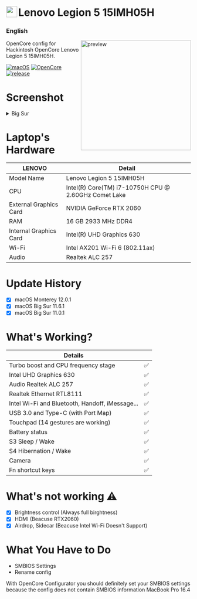 <!-- omit in toc -->
# <img align="left" src="https://github.com/yusfklncc/HP-EliteBook-840-G5-Hackintosh/blob/main/Apple.png" width="30px" alt="preview">Lenovo Legion 5 15IMH05H

<h3> 
    English
</h3>

<img align="right" src="https://github.com/yusfklncc/Lenovo-Legion-5-Hackintosh/blob/main/Legion5.png?raw=true" width="300px" alt="preview">

OpenCore config for Hackintosh OpenCore Lenovo Legion 5 15IMH05H.

[![macOS](https://img.shields.io/badge/macOS-12.0.1-orange)](https://www.apple.com/tr/macos/big-sur/)
[![OpenCore](https://img.shields.io/badge/OpenCore-0.7.4-9cf)](https://github.com/acidanthera/OpenCorePkg)
[![release](https://img.shields.io/badge/download-lastest%20version-blue.svg)](https://github.com/relaxewdy/Lenovo-Legion-5-Hackintosh/releases)

# Screenshot
<details>
<summary>Big Sur</summary>

![](https://github.com/yusfklncc/Lenovo-Legion-5-Hackintosh/blob/main/Big%20Sur.png)

</details>

<!-- omit in toc -->
# Laptop's Hardware

| **LENOVO** | Detail                                                  |
| ------------------- | ------------------------------------------- |
| Model Name      | Lenovo Legion 5 15IMH05H      |
| CPU              | Intel(R) Core(TM) i7-10750H CPU @ 2.60GHz Comet Lake             |
| External Graphics Card              | NVIDIA GeForce RTX 2060                   |
| RAM           | 16 GB 2933 MHz DDR4    |
| Internal Graphics Card | Intel(R) UHD Graphics 630                     |
| Wi-Fi             | Intel AX201 Wi-Fi 6 (802.11ax) |
| Audio       | Realtek ALC 257                        |

# Update History
- [x] macOS Monterey 12.0.1
- [x] macOS Big Sur 11.6.1
- [x] macOS Big Sur 11.0.1

# What's Working?

| **Details**                                |                                    |
| -----------------------------------  | -------- |
|  Turbo boost and CPU frequency stage |  ✅  |
|  Intel UHD Graphics 630              |  ✅  |
|  Audio Realtek ALC 257            |  ✅  |
|  Realtek Ethernet RTL8111            |  ✅  | 
|  Intel Wi-Fi and Bluetooth, Handoff, iMessage...         |  ✅  |
|  USB 3.0 and Type-C (with Port Map)        |  ✅  |
|  Touchpad (14 gestures are working)   |  ✅  |
|  Battery status   |  ✅  |
|  S3 Sleep / Wake   |  ✅  |
|  S4 Hibernation / Wake   |  ✅  |
|  Camera   |  ✅  |
|  Fn shortcut keys   |  ✅  |
 
# What's not working ⚠️
- [x] Brightness control (Always full birghtness)
- [x] HDMI (Beacuse RTX2060)
- [x] Airdrop, Sidecar (Beacuse Intel Wi-Fi Doesn't Support)

# What You Have to Do

- SMBIOS Settings
- Rename config


 
With OpenCore Configurator you should definitely set your SMBIOS settings because the config does not contain SMBIOS information MacBook Pro 16.4
